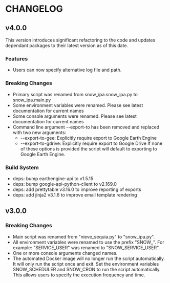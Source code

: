 # CHANGELOG

<!-- version list -->

## v4.0.0

This version introduces significant refactoring to the code and updates dependant packages to their latest version as of this date.

### Features

- Users can now specify alternative log file and path.

### Breaking Changes

- Primary script was renamed from snow_ipa.snow_ipa.py to snow_ipa.main.py
- Some environment variables were renamed. Please see latest documentation for current names
- Some console arguments were renamed. Please see latest documentation for current names
- Command line argument --export-to has been removed and replaced with two new arguments:
  - --export-to-gee: Explicitly require export to Google Earth Engine
  - --export-to-gdrive: Explicitly require export to Google Drive
  If none of these options is provided the script will default to exporting to Google Earth Engine.

### Build System

- deps: bump earthengine-api to v1.5.15
- deps: bump google-api-python-client to v2.169.0
- deps: add prettytable v3.16.0 to improve reporting of exports
- deps: add jinja2 v3.1.6 to improve email template rendering

## v3.0.0

### Breaking Changes

- Main script was renamed from "nieve_sequia.py" to "snow_ipa.py".
- All environment variables were renamed to use the prefix "SNOW\_". For example: "SERVICE_USER" was renamed to "SNOW_SERVICE_USER".
- One or more console arguments changed names.
- The automated Docker image will no longer run the script automatically. It will only run the script once and exit. Set the environment variables SNOW_SCHEDULER and SNOW_CRON to run the script automatically. This allows users to specify the execution frequency and time.
